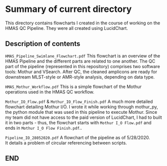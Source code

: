 # Summary of current directory

This directory contains flowcharts I created in the course of working on the HMAS QC Pipeline.
They were all created using LucidChart.

## Description of contents 

`HMAS_Pipeline_Swimlane_Flowchart.pdf`
This flowchart is an overview of the HMAS Pipeline and the different parts are related to one another.
The QC part of the pipeline (represented in this repository) comprises two software tools: Mothur and VSearch.
After QC, the cleaned amplicons are ready for downstream MLST-style or AMR-style analysis, depending on data type.

`HMAS_Mothur_Workflow.pdf`
This is a simple flowchart of the Mothur operations used in the HMAS QC workflow.

`Mothur_IO_Flow.pdf` & `Mothur_IO_Flow_Finish.pdf`
A much more detailed flowchart detailing Mothur I/O.  I wrote it while working through mothur_py, the python module that was used in this pipeline to execute Mothur. Since my team did not have access to the paid version of LucidChart, I had to built it in two parts - thus, the flowchart starts with `Mothur I_O Flow.pdf` and ends in `Mothur I_O Flow Finish.pdf`..

`Pipeline_IO_28052020.pdf`
A flowchart of the pipeline as of 5/28/2020.  
It details a problem of circular referencing between scripts.

## END
